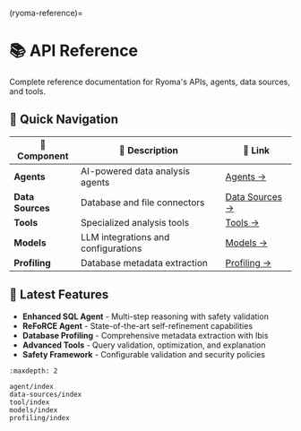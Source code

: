 (ryoma-reference)=

# 📚 API Reference

Complete reference documentation for Ryoma's APIs, agents, data sources, and tools.

## 🎯 Quick Navigation

| 🤖 Component | 📝 Description | 🔗 Link |
|--------------|----------------|---------|
| **Agents** | AI-powered data analysis agents | [Agents →](agent/index.md) |
| **Data Sources** | Database and file connectors | [Data Sources →](data-sources/index.md) |
| **Tools** | Specialized analysis tools | [Tools →](tool/index.md) |
| **Models** | LLM integrations and configurations | [Models →](models/index.md) |
| **Profiling** | Database metadata extraction | [Profiling →](profiling/index.md) |

## 🚀 Latest Features

- **Enhanced SQL Agent** - Multi-step reasoning with safety validation
- **ReFoRCE Agent** - State-of-the-art self-refinement capabilities
- **Database Profiling** - Comprehensive metadata extraction with Ibis
- **Advanced Tools** - Query validation, optimization, and explanation
- **Safety Framework** - Configurable validation and security policies

```{toctree}
:maxdepth: 2

agent/index
data-sources/index
tool/index
models/index
profiling/index
```
